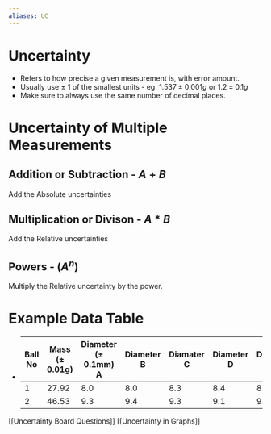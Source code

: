 ```yaml
---
aliases: UC
---
```


# Uncertainty
 - Refers to how precise a given measurement is, with error amount.
 - Usually use ± 1 of the smallest units - eg. $1.537 ± 0.001g$ or $1.2 ± 0.1g$
 - Make sure to always use the same number of decimal places.

# Uncertainty of Multiple Measurements
## Addition or Subtraction - $A+B$
Add the Absolute uncertainties

## Multiplication or Divison - $A*B$
Add the Relative uncertainties

## Powers - ($A^n$)
Multiply the Relative uncertainty by the power.

# Example Data Table
 - |Ball No|Mass (± 0.01g)|Diameter (± 0.1mm) A|Diameter B|Diamater C|Diameter D|Diameter E|
   |--|--|--|--|--|--|--|
   |1|27.92|8.0|8.0|8.3|8.4|8.3|
   |2|46.53|9.3|9.4|9.3|9.1|9.4|

[[Uncertainty Board Questions]]
[[Uncertainty in Graphs]]